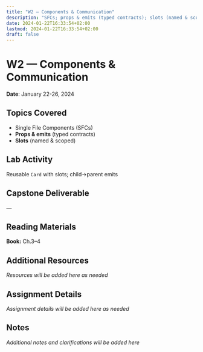 ```yaml
---
title: "W2 — Components & Communication"
description: "SFCs; props & emits (typed contracts); slots (named & scoped)"
date: 2024-01-22T16:33:54+02:00
lastmod: 2024-01-22T16:33:54+02:00
draft: false
---
```


# W2 — Components & Communication

**Date**: January 22-26, 2024

## Topics Covered
- Single File Components (SFCs)
- **Props & emits** (typed contracts)
- **Slots** (named & scoped)

## Lab Activity
Reusable `Card` with slots; child→parent emits

## Capstone Deliverable
—

## Reading Materials
**Book:** Ch.3–4

## Additional Resources
*Resources will be added here as needed*

## Assignment Details
*Assignment details will be added here as needed*

## Notes
*Additional notes and clarifications will be added here*
